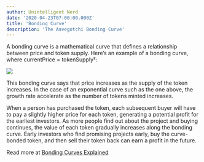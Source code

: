 ```yaml
---
author: Unintelligent Nerd
date: '2020-04-23T07:00:00.000Z'
title: 'Bonding Curve'
description: 'The Aavegotchi Bonding Curve'
---
```


A bonding curve is a mathematical curve that defines a relationship between price and token supply. Here’s an example of a bonding curve, where currentPrice = tokenSupply²:

<p><img class="curve" src="/curve/bonding-curve.jpeg">

This bonding curve says that price increases as the supply of the token increases. In the case of an exponential curve such as the one above, the growth rate accelerate as the number of tokens minted increases.

When a person has purchased the token, each subsequent buyer will have to pay a slightly higher price for each token, generating a potential profit for the earliest investors. As more people find out about the project and buying continues, the value of each token gradually increases along the bonding curve. Early investors who find promising projects early, buy the curve-bonded token, and then sell their token back can earn a profit in the future.

Read more at [Bonding Curves Explained](https://yos.io/2018/11/10/bonding-curves/)